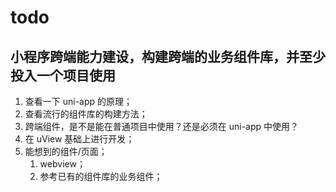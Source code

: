 # todo

## 小程序跨端能力建设，构建跨端的业务组件库，并至少投入一个项目使用

1. 查看一下 uni-app 的原理；
2. 查看流行的组件库的构建方法；
3. 跨端组件，是不是能在普通项目中使用？还是必须在 uni-app 中使用？
4. 在 uView 基础上进行开发；
5. 能想到的组件/页面；
   1. webview；
   2. 参考已有的组件库的业务组件；
